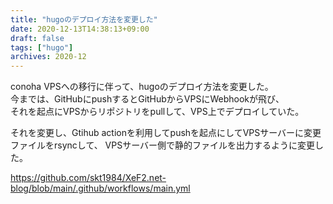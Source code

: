 ```yaml
---
title: "hugoのデプロイ方法を変更した"
date: 2020-12-13T14:38:13+09:00
draft: false
tags: ["hugo"]
archives: 2020-12
---
```


conoha VPSへの移行に伴って、hugoのデプロイ方法を変更した。  
今までは、GitHubにpushするとGitHubからVPSにWebhookが飛び、  
それを起点にVPSからリポジトリをpullして、VPS上でデプロイしていた。

それを変更し、Gtihub actionを利用してpushを起点にしてVPSサーバーに変更ファイルをrsyncして、
VPSサーバー側で静的ファイルを出力するように変更した。

https://github.com/skt1984/XeF2.net-blog/blob/main/.github/workflows/main.yml
